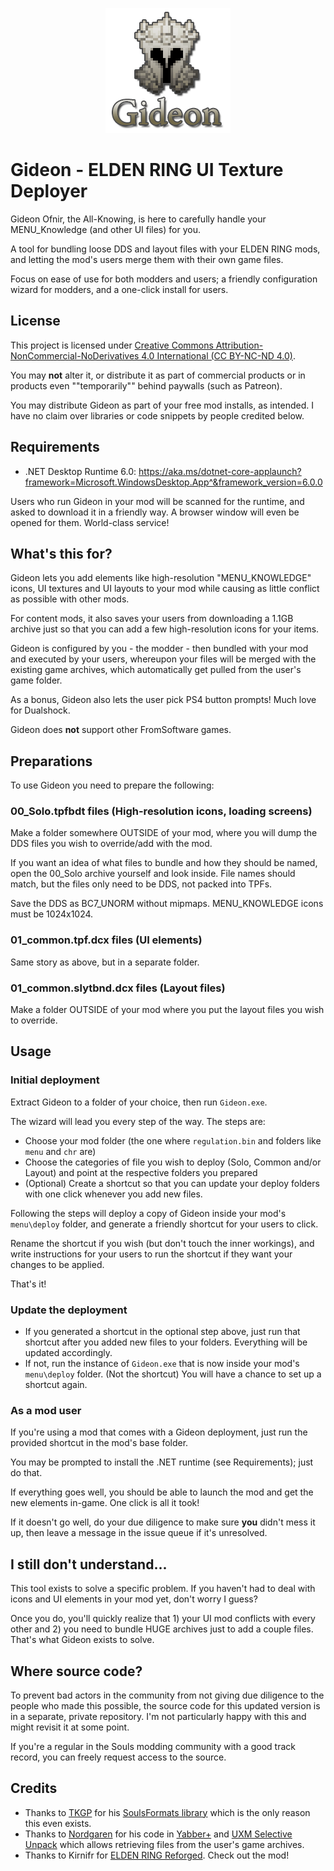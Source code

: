﻿<p align="center">
  <img src="https://github.com/ividyon/Gideon/blob/main/logo.png?raw=true" />
</p>

# Gideon - ELDEN RING UI Texture Deployer

Gideon Ofnir, the All-Knowing, is here to carefully handle your MENU_Knowledge (and other UI files) for you.

A tool for bundling loose DDS and layout files with your ELDEN RING mods, and letting the mod's users merge them with their own game files.

Focus on ease of use for both modders and users; a friendly configuration wizard for modders, and a one-click install for users.

## License

This project is licensed under [Creative Commons Attribution-NonCommercial-NoDerivatives 4.0 International (CC BY-NC-ND 4.0)](https://creativecommons.org/licenses/by-nc-nd/4.0/).

You may **not** alter it, or distribute it as part of commercial products or in products even ""temporarily"" behind paywalls (such as Patreon).

You may distribute Gideon as part of your free mod installs, as intended. I have no claim over libraries or code snippets by people credited below.

## Requirements

* .NET Desktop Runtime 6.0: https://aka.ms/dotnet-core-applaunch?framework=Microsoft.WindowsDesktop.App^&framework_version=6.0.0

Users who run Gideon in your mod will be scanned for the runtime, and asked to download it in a friendly way. A browser window will even be opened for them. World-class service! 

## What's this for?

Gideon lets you add elements like high-resolution "MENU_KNOWLEDGE" icons, UI textures and UI layouts to your mod while causing as little conflict as possible with other mods.

For content mods, it also saves your users from downloading a 1.1GB archive just so that you can add a few high-resolution icons for your items.

Gideon is configured by you - the modder - then bundled with your mod and executed by your users, whereupon your files will be merged with the existing game archives, which automatically get pulled from the user's game folder.

As a bonus, Gideon also lets the user pick PS4 button prompts! Much love for Dualshock.

Gideon does **not** support other FromSoftware games.

## Preparations

To use Gideon you need to prepare the following:

### 00_Solo.tpfbdt files (High-resolution icons, loading screens)
Make a folder somewhere OUTSIDE of your mod, where you will dump the DDS files you wish to override/add with the mod.

If you want an idea of what files to bundle and how they should be named, open the 00_Solo archive yourself and look inside. File names should match, but the files only need to be DDS, not packed into TPFs.

Save the DDS as BC7_UNORM without mipmaps. MENU_KNOWLEDGE icons must be 1024x1024.

### 01_common.tpf.dcx files (UI elements)
Same story as above, but in a separate folder.

### 01_common.slytbnd.dcx files (Layout files)
Make a folder OUTSIDE of your mod where you put the layout files you wish to override.

## Usage

### Initial deployment

Extract Gideon to a folder of your choice, then run `Gideon.exe`.

The wizard will lead you every step of the way. The steps are:

* Choose your mod folder (the one where `regulation.bin` and folders like `menu` and `chr` are)
* Choose the categories of file you wish to deploy (Solo, Common and/or Layout) and point at the respective folders you prepared
* (Optional) Create a shortcut so that you can update your deploy folders with one click whenever you add new files.

Following the steps will deploy a copy of Gideon inside your mod's `menu\deploy` folder, and generate a friendly shortcut for your users to click.

Rename the shortcut if you wish (but don't touch the inner workings), and write instructions for your users to run the shortcut if they want your changes to be applied.

That's it!

### Update the deployment

* If you generated a shortcut in the optional step above, just run that shortcut after you added new files to your folders. Everything will be updated accordingly.
* If not, run the instance of `Gideon.exe` that is now inside your mod's `menu\deploy` folder. (Not the shortcut) You will have a chance to set up a shortcut again.

### As a mod user

If you're using a mod that comes with a Gideon deployment, just run the provided shortcut in the mod's base folder.

You may be prompted to install the .NET runtime (see Requirements); just do that.

If everything goes well, you should be able to launch the mod and get the new elements in-game. One click is all it took!

If it doesn't go well, do your due diligence to make sure **you** didn't mess it up, then leave a message in the issue queue if it's unresolved.

## I still don't understand...

This tool exists to solve a specific problem. If you haven't had to deal with icons and UI elements in your mod yet, don't worry I guess?

Once you do, you'll quickly realize that 1) your UI mod conflicts with every other and 2) you need to bundle HUGE archives just to add a couple files. That's what Gideon exists to solve.

## Where source code?

To prevent bad actors in the community from not giving due diligence to the people who made this possible, the source code for this updated version is in a separate, private repository. I'm not particularly happy with this and might revisit it at some point.

If you're a regular in the Souls modding community with a good track record, you can freely request access to the source.

## Credits

 * Thanks to [TKGP](https://github.com/JKAnderson) for his [SoulsFormats library](https://github.com/JKAnderson/SoulsFormats) which is the only reason this even exists.
 * Thanks to [Nordgaren](https://github.com/Nordgaren) for his code in [Yabber+](https://github.com/sekirodubi/YabberPlus) and [UXM Selective Unpack](https://github.com/Nordgaren/UXM-Selective-Unpack) which allows retrieving files from the user's game archives.
 * Thanks to Kirnifr for [ELDEN RING Reforged](https://www.nexusmods.com/eldenring/mods/541). Check out the mod!